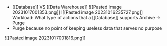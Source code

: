 - [[Database]] VS [[Data Warehouse]]
![[Pasted image 20231017001353.png]]
![[Pasted image 20231016235727.png]]
Workload: What type of actions that a [[Database]] supports
Archive → Purge
- Purge because no point of keeping useless data that serves no purpose

![[Pasted image 20231017001816.png]]
